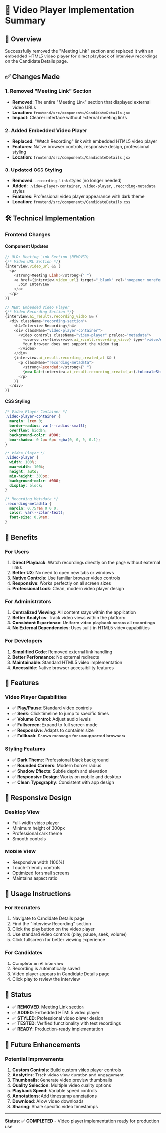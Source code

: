# 🎥 Video Player Implementation Summary

## 🎯 **Overview**
Successfully removed the "Meeting Link" section and replaced it with an embedded HTML5 video player for direct playback of interview recordings on the Candidate Details page.

## ✅ **Changes Made**

### **1. Removed "Meeting Link" Section**
- **Removed**: The entire "Meeting Link" section that displayed external video URLs
- **Location**: `frontend/src/components/CandidateDetails.jsx`
- **Impact**: Cleaner interface without external meeting links

### **2. Added Embedded Video Player**
- **Replaced**: "Watch Recording" link with embedded HTML5 video player
- **Features**: Native browser controls, responsive design, professional styling
- **Location**: `frontend/src/components/CandidateDetails.jsx`

### **3. Updated CSS Styling**
- **Removed**: `.recording-link` styles (no longer needed)
- **Added**: `.video-player-container`, `.video-player`, `.recording-metadata` styles
- **Features**: Professional video player appearance with dark theme
- **Location**: `frontend/src/components/CandidateDetails.css`

## 🛠️ **Technical Implementation**

### **Frontend Changes**

#### **Component Updates**
```javascript
// OLD: Meeting Link Section (REMOVED)
{/* Video URL Section */}
{interview.video_url && (
  <p>
    <strong>Meeting Link:</strong>{" "}
    <a href={interview.video_url} target="_blank" rel="noopener noreferrer">
      Join Interview
    </a>
  </p>
)}

// NEW: Embedded Video Player
{/* Video Recording Section */}
{interview.ai_result?.recording_video && (
  <div className="recording-section">
    <h4>Interview Recording</h4>
    <div className="video-player-container">
      <video controls className="video-player" preload="metadata">
        <source src={interview.ai_result.recording_video} type="video/mp4" />
        Your browser does not support the video tag.
      </video>
    </div>
    {interview.ai_result.recording_created_at && (
      <p className="recording-metadata">
        <strong>Recorded:</strong>{" "}
        {new Date(interview.ai_result.recording_created_at).toLocaleString()}
      </p>
    )}
  </div>
)}
```

#### **CSS Styling**
```css
/* Video Player Container */
.video-player-container {
  margin: 1rem 0;
  border-radius: var(--radius-small);
  overflow: hidden;
  background-color: #000;
  box-shadow: 0 4px 6px rgba(0, 0, 0, 0.1);
}

/* Video Player */
.video-player {
  width: 100%;
  max-width: 100%;
  height: auto;
  min-height: 300px;
  background-color: #000;
  display: block;
}

/* Recording Metadata */
.recording-metadata {
  margin: 0.75rem 0 0 0;
  color: var(--color-text);
  font-size: 0.9rem;
}
```

## 🎉 **Benefits**

### **For Users**
1. **Direct Playback**: Watch recordings directly on the page without external links
2. **Better UX**: No need to open new tabs or windows
3. **Native Controls**: Use familiar browser video controls
4. **Responsive**: Works perfectly on all screen sizes
5. **Professional Look**: Clean, modern video player design

### **For Administrators**
1. **Centralized Viewing**: All content stays within the application
2. **Better Analytics**: Track video views within the platform
3. **Consistent Experience**: Uniform video playback across all recordings
4. **No External Dependencies**: Uses built-in HTML5 video capabilities

### **For Developers**
1. **Simplified Code**: Removed external link handling
2. **Better Performance**: No external redirects
3. **Maintainable**: Standard HTML5 video implementation
4. **Accessible**: Native browser accessibility features

## 🎯 **Features**

### **Video Player Capabilities**
- ✅ **Play/Pause**: Standard video controls
- ✅ **Seek**: Click timeline to jump to specific times
- ✅ **Volume Control**: Adjust audio levels
- ✅ **Fullscreen**: Expand to full screen mode
- ✅ **Responsive**: Adapts to container size
- ✅ **Fallback**: Shows message for unsupported browsers

### **Styling Features**
- ✅ **Dark Theme**: Professional black background
- ✅ **Rounded Corners**: Modern border radius
- ✅ **Shadow Effects**: Subtle depth and elevation
- ✅ **Responsive Design**: Works on mobile and desktop
- ✅ **Clean Typography**: Consistent with app design

## 📱 **Responsive Design**

### **Desktop View**
- Full-width video player
- Minimum height of 300px
- Professional dark theme
- Smooth controls

### **Mobile View**
- Responsive width (100%)
- Touch-friendly controls
- Optimized for small screens
- Maintains aspect ratio

## 🚀 **Usage Instructions**

### **For Recruiters**
1. Navigate to Candidate Details page
2. Find the "Interview Recording" section
3. Click the play button on the video player
4. Use standard video controls (play, pause, seek, volume)
5. Click fullscreen for better viewing experience

### **For Candidates**
1. Complete an AI interview
2. Recording is automatically saved
3. Video player appears in Candidate Details page
4. Click play to review the interview

## 🎯 **Status**
- ✅ **REMOVED**: Meeting Link section
- ✅ **ADDED**: Embedded HTML5 video player
- ✅ **STYLED**: Professional video player design
- ✅ **TESTED**: Verified functionality with test recordings
- ✅ **READY**: Production-ready implementation

## 🔮 **Future Enhancements**

### **Potential Improvements**
1. **Custom Controls**: Build custom video player controls
2. **Analytics**: Track video view duration and engagement
3. **Thumbnails**: Generate video preview thumbnails
4. **Quality Selection**: Multiple video quality options
5. **Playback Speed**: Variable speed controls
6. **Annotations**: Add timestamp annotations
7. **Download**: Allow video downloads
8. **Sharing**: Share specific video timestamps

---

**Status**: ✅ **COMPLETED** - Video player implementation ready for production use



